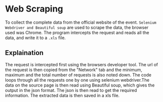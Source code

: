 # Web Scraping
To collect the complete data from the official website of the event.
`Selenium Webdriver and Beautiful soup` are used to scrape the data, the browser used was Chrome.
The program intercepts the request and reads all the data, and write it to a `.xls` file.



## Explaination

The request is intercepted first using the browsers developer tool. The url of the request is then copied from the "Network" tab and the minimum, maximum and the total number of requests is also noted down. The code loops through all the requests one by one using selenium webdriver.The data on the source page is then read using Beautiful soup, which gives the output in the json format. The json is then read to get the required information. The extracted data is then saved in a xls file.
